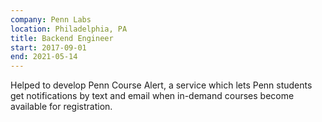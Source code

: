 ```yaml
---
company: Penn Labs
location: Philadelphia, PA
title: Backend Engineer
start: 2017-09-01
end: 2021-05-14
---
```


Helped to develop Penn Course Alert, a service which lets Penn students get notifications by text and email when in-demand courses become available for registration.
